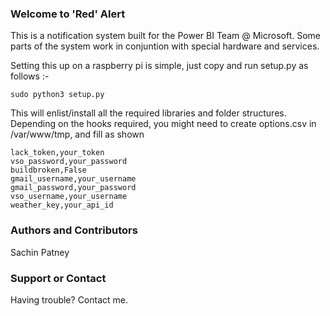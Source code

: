 ### Welcome to 'Red' Alert

This is a notification system built for the Power BI Team @ Microsoft. Some parts of the system work in conjuntion with special hardware and services. 

Setting this up on a raspberry pi is simple, just copy and run setup.py as follows :-

```
sudo python3 setup.py
```

This will enlist/install all the required libraries and folder structures. Depending on the hooks required, you might need to create options.csv in /var/www/tmp, and fill as shown

```
lack_token,your_token
vso_password,your_password
buildbroken,False
gmail_username,your_username
gmail_password,your_password
vso_username,your_username
weather_key,your_api_id
```

### Authors and Contributors
Sachin Patney

### Support or Contact
Having trouble? Contact me.
